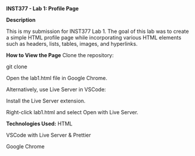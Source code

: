 **INST377 - Lab 1: Profile Page**

**Description**

This is my submission for INST377 Lab 1. The goal of this lab was to create a simple HTML profile page while incorporating various HTML elements such as headers, lists, tables, images, and hyperlinks.


**How to View the Page**
Clone the repository:

git clone <repository-url>

Open the lab1.html file in Google Chrome.

Alternatively, use Live Server in VSCode:

Install the Live Server extension.

Right-click lab1.html and select Open with Live Server.

**Technologies Used:**
HTML

VSCode with Live Server & Prettier

Google Chrome

